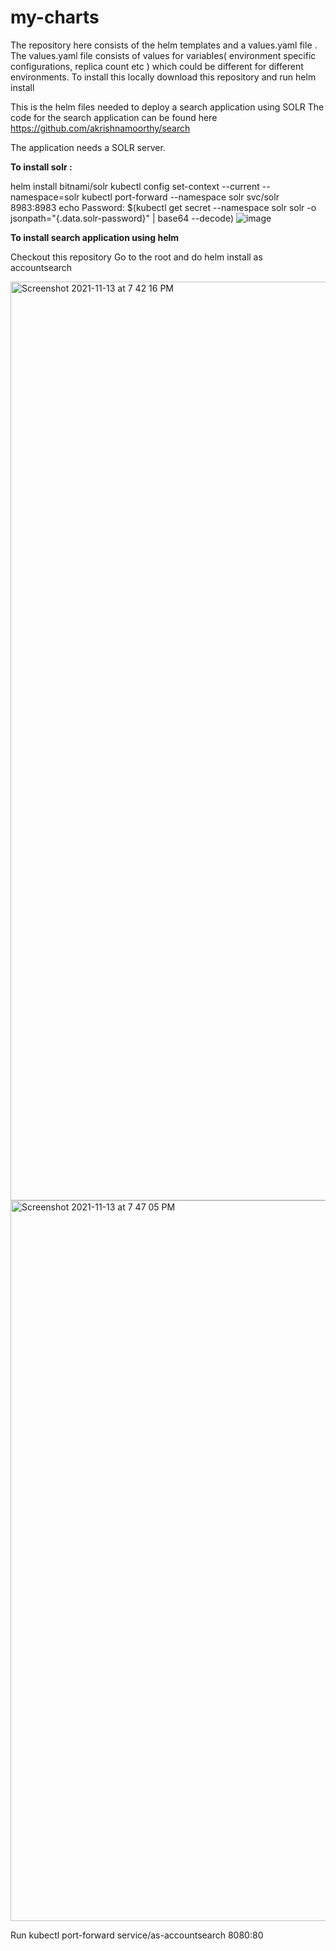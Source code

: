 
# my-charts
The repository here consists of the helm templates and a values.yaml file .
The values.yaml file consists of values for variables( environment specific configurations, replica count etc ) which could be different for different environments.
To install this locally download this repository and run helm install

This is the helm files needed to deploy a search application using SOLR 
The code for the search application can be found here https://github.com/akrishnamoorthy/search

The application needs a SOLR server.

**To install solr :**

helm install bitnami/solr
kubectl config set-context --current --namespace=solr
kubectl port-forward --namespace solr svc/solr 8983:8983 
echo Password: $(kubectl get secret --namespace solr solr -o jsonpath="{.data.solr-password}" | base64 --decode)
![image](https://user-images.githubusercontent.com/1224501/141647537-165b9dc0-d66d-45e5-8d49-9aab6da19250.png)

**To install search application using helm**

Checkout this repository
Go to the root and do helm install as accountsearch

<img width="1470" alt="Screenshot 2021-11-13 at 7 42 16 PM" src="https://user-images.githubusercontent.com/1224501/141647144-8166fbb7-17b9-4c69-879b-f501342625c9.png">

<img width="1153" alt="Screenshot 2021-11-13 at 7 47 05 PM" src="https://user-images.githubusercontent.com/1224501/141647175-03d576d9-87cc-4b91-a5d2-96e8d732bf0a.png">

Run kubectl port-forward service/as-accountsearch 8080:80






